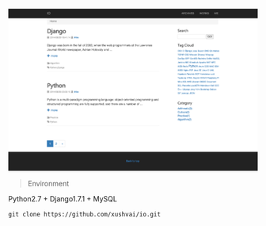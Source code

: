 ![1](docs/1.png)

> Environment    

Python2.7 + Django1.7.1 + MySQL



```
git clone https://github.com/xushvai/io.git  
```


